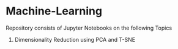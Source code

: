 # Machine-Learning

Repository consists of Jupyter Notebooks on the following Topics
1. Dimensionality Reduction using PCA and T-SNE
